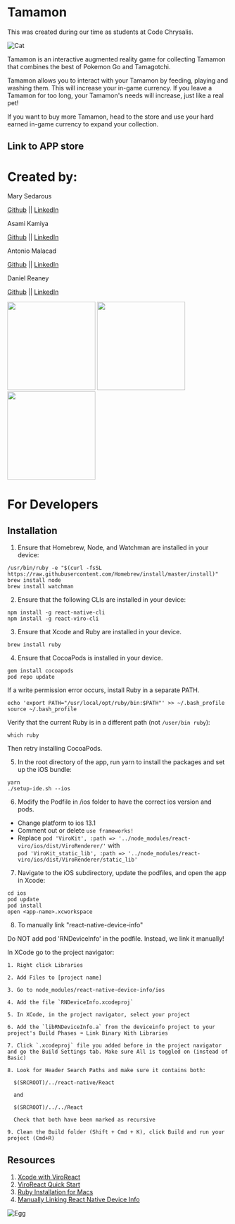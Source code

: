 # Tamamon

This was created during our time as students at Code Chrysalis.

![Cat](js/res/images/icons/cat-1.png)

Tamamon is an interactive augmented reality game for collecting Tamamon that combines the best of Pokemon Go and Tamagotchi.

Tamamon allows you to interact with your Tamamon by feeding, playing and washing them. This will increase your in-game currency. If you leave a Tamamon for too long, your Tamamon's needs will increase, just like a real pet!

If you want to buy more Tamamon, head to the store and use your hard earned in-game currency to expand your collection.

## Link to APP store

# Created by:

Mary Sedarous

[Github](https://github.com/MarySed) || [LinkedIn](https://www.linkedin.com/in/marysedarous/)

Asami Kamiya

[Github](https://github.com/AsamiKamiya) || [LinkedIn](https://www.linkedin.com/in/asamikamiya68/)

Antonio Malacad

[Github](https://github.com/antoniomalacad) || [LinkedIn](https://www.linkedin.com/in/antonio-malacad/)

Daniel Reaney

[Github](https://github.com/djrcoder) || [LinkedIn](https://www.linkedin.com/in/djrcoder/)

<!-- ![screenshot-splash-screen](js/res/screenshots/screenmain.png | width=100) -->
<img src="js/res/screenshots/screenmain.png" width=200px>

<img src="js/res/screenshots/screensplash.png" width=200px>

<img src="js/res/screenshots/screenstore.png" width=200px>

# For Developers

## Installation

1. Ensure that Homebrew, Node, and Watchman are installed in your device:

```
/usr/bin/ruby -e "$(curl -fsSL https://raw.githubusercontent.com/Homebrew/install/master/install)"
brew install node
brew install watchman
```

2. Ensure that the following CLIs are installed in your device:

```
npm install -g react-native-cli
npm install -g react-viro-cli
```

3. Ensure that Xcode and Ruby are installed in your device.

```
brew install ruby
```

4. Ensure that CocoaPods is installed in your device.

```
gem install cocoapods
pod repo update
```

If a write permission error occurs, install Ruby in a separate PATH.

```
echo 'export PATH="/usr/local/opt/ruby/bin:$PATH"' >> ~/.bash_profile
source ~/.bash_profile
```

Verify that the current Ruby is in a different path (not `/user/bin ruby`):

```
which ruby
```

Then retry installing CocoaPods.

5. In the root directory of the app, run yarn to install the packages and set up the iOS bundle:

```
yarn
./setup-ide.sh --ios
```

6. Modify the Podfile in /ios folder to have the correct ios version and pods.

- Change platform to ios 13.1
- Comment out or delete `use frameworks!`
- Replace `pod 'ViroKit', :path => '../node_modules/react-viro/ios/dist/ViroRenderer/'` with <br />
  `pod 'ViroKit_static_lib', :path => '../node_modules/react-viro/ios/dist/ViroRenderer/static_lib'`

7. Navigate to the iOS subdirectory, update the podfiles, and open the app in Xcode:

```
cd ios
pod update
pod install
open <app-name>.xcworkspace

```

8. To manually link "react-native-device-info"

Do NOT add pod 'RNDeviceInfo' in the podfile. Instead, we link it manually!

In XCode go to the project navigator:

    1. Right click Libraries

    2. Add Files to [project name]

    3. Go to node_modules/react-native-device-info/ios

    4. Add the file `RNDeviceInfo.xcodeproj`

    5. In XCode, in the project navigator, select your project

    6. Add the `libRNDeviceInfo.a` from the deviceinfo project to your project's Build Phases ➜ Link Binary With Libraries

    7. Click `.xcodeproj` file you added before in the project navigator and go the Build Settings tab. Make sure All is toggled on (instead of Basic)

    8. Look for Header Search Paths and make sure it contains both:

      $(SRCROOT)/../react-native/React

      and

      $(SRCROOT)/../../React

      Check that both have been marked as recursive

    9. Clean the Build folder (Shift + Cmd + K), click Build and run your project (Cmd+R)

## Resources

1. [Xcode with ViroReact](https://docs.viromedia.com/docs/starting-a-new-viro-project-1) <br/>
2. [ViroReact Quick Start](https://docs.viromedia.com/docs/quick-start) <br />
3. [Ruby Installation for Macs](https://stackify.com/install-ruby-on-your-mac-everything-you-need-to-get-going/) <br/>
4. [Manually Linking React Native Device Info](https://www.npmjs.com/package/react-native-device-info/v/0.9.1) <br/>

![Egg](js/res/egg.png)
